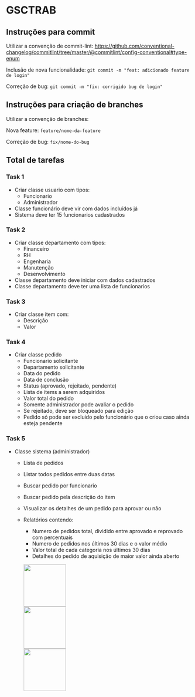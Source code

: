 # GSCTRAB

## Instruções para commit
Utilizar a convenção de commit-lint:
https://github.com/conventional-changelog/commitlint/tree/master/@commitlint/config-conventional#type-enum

Inclusão de nova funcionalidade:
`git commit -m "feat: adicionado feature de login"`

Correção de bug:
`git commit -m "fix: corrigido bug de login"`


## Instruções para criação de branches
Utilizar a convenção de branches:

Nova feature:
`feature/nome-da-feature`

Correção de bug:
`fix/nome-do-bug`



## Total de tarefas
### Task 1
- Criar classe usuario com tipos:
    - Funcionario
    - Administrador
- Classe funcionário deve vir com dados incluídos já
- Sistema deve ter 15 funcionarios cadastrados

### Task 2
- Criar classe departamento com tipos:
    - Financeiro
    - RH
    - Engenharia
    - Manutenção
    - Desenvolvimento
- Classe departamento deve iniciar com dados cadastrados
- Classe departamento deve ter uma lista de funcionarios

### Task 3
- Criar classe item com:
    - Descrição
    - Valor

### Task 4
- Criar classe pedido
    - Funcionario solicitante
    - Departamento solicitante
    - Data do pedido
    - Data de conclusão
    - Status (aprovado, rejeitado, pendente)
    - Lista de items a serem adquiridos
    - Valor total do pedido
    - Somente administrador pode avaliar o pedido
    - Se rejeitado, deve ser bloqueado para edição
    - Pedido só pode ser excluido pelo funcionário que o criou caso ainda esteja pendente

### Task 5
- Classe sistema (administrador)
    - Lista de pedidos
    - Listar todos pedidos entre duas datas
    - Buscar pedido por funcionario
    - Buscar pedido pela descrição do item
    - Visualizar os detalhes de um pedido para aprovar ou não
    - Relatórios contendo:
        - Numero de pedidos total, dividido entre aprovado e reprovado com percentuais
        - Numero de pedidos nos últimos 30 dias e o valor médio
        - Valor total de cada categoria nos últimos 30 dias
        - Detalhes do pedido de aquisição de maior valor ainda aberto
     
        [<img loading="lazy" src="https://avatars.githubusercontent.com/u/128426379?v=4" width=115><br>](https://github.com/sillysecret)  [<img loading="lazy" src="https://avatars.githubusercontent.com/u/80399994?v=4" width=115><br>](https://github.com/guilhermedsa)   [<img loading="lazy" src="https://avatars.githubusercontent.com/u/22755800?v=4" width=115><br>](https://github.com/luizmoraesaf)  
